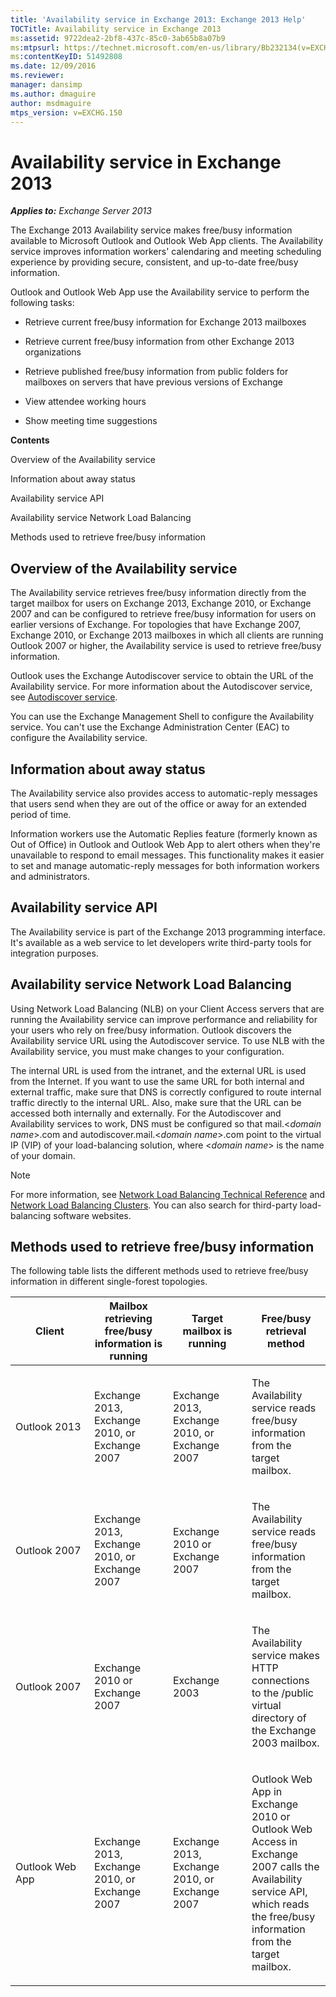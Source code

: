 ```yaml
---
title: 'Availability service in Exchange 2013: Exchange 2013 Help'
TOCTitle: Availability service in Exchange 2013
ms:assetid: 9722dea2-2bf8-437c-85c0-3ab65b8a07b9
ms:mtpsurl: https://technet.microsoft.com/en-us/library/Bb232134(v=EXCHG.150)
ms:contentKeyID: 51492808
ms.date: 12/09/2016
ms.reviewer: 
manager: dansimp
ms.author: dmaguire
author: msdmaguire
mtps_version: v=EXCHG.150
---
```


# Availability service in Exchange 2013

_**Applies to:** Exchange Server 2013_

The Exchange 2013 Availability service makes free/busy information available to Microsoft Outlook and Outlook Web App clients. The Availability service improves information workers' calendaring and meeting scheduling experience by providing secure, consistent, and up-to-date free/busy information.

Outlook and Outlook Web App use the Availability service to perform the following tasks:

  - Retrieve current free/busy information for Exchange 2013 mailboxes

  - Retrieve current free/busy information from other Exchange 2013 organizations

  - Retrieve published free/busy information from public folders for mailboxes on servers that have previous versions of Exchange

  - View attendee working hours

  - Show meeting time suggestions

**Contents**

Overview of the Availability service

Information about away status

Availability service API

Availability service Network Load Balancing

Methods used to retrieve free/busy information

## Overview of the Availability service

The Availability service retrieves free/busy information directly from the target mailbox for users on Exchange 2013, Exchange 2010, or Exchange 2007 and can be configured to retrieve free/busy information for users on earlier versions of Exchange. For topologies that have Exchange 2007, Exchange 2010, or Exchange 2013 mailboxes in which all clients are running Outlook 2007 or higher, the Availability service is used to retrieve free/busy information.

Outlook uses the Exchange Autodiscover service to obtain the URL of the Availability service. For more information about the Autodiscover service, see [Autodiscover service](autodiscover-service-for-exchange-2013.md).

You can use the Exchange Management Shell to configure the Availability service. You can't use the Exchange Administration Center (EAC) to configure the Availability service.

## Information about away status

The Availability service also provides access to automatic-reply messages that users send when they are out of the office or away for an extended period of time.

Information workers use the Automatic Replies feature (formerly known as Out of Office) in Outlook and Outlook Web App to alert others when they're unavailable to respond to email messages. This functionality makes it easier to set and manage automatic-reply messages for both information workers and administrators.

## Availability service API

The Availability service is part of the Exchange 2013 programming interface. It's available as a web service to let developers write third-party tools for integration purposes.

## Availability service Network Load Balancing

Using Network Load Balancing (NLB) on your Client Access servers that are running the Availability service can improve performance and reliability for your users who rely on free/busy information. Outlook discovers the Availability service URL using the Autodiscover service. To use NLB with the Availability service, you must make changes to your configuration.

The internal URL is used from the intranet, and the external URL is used from the Internet. If you want to use the same URL for both internal and external traffic, make sure that DNS is correctly configured to route internal traffic directly to the internal URL. Also, make sure that the URL can be accessed both internally and externally. For the Autodiscover and Availability services to work, DNS must be configured so that mail.\<*domain name*\>.com and autodiscover.mail.\<*domain name*\>.com point to the virtual IP (VIP) of your load-balancing solution, where \<*domain name*\> is the name of your domain.

> [!NOTE]
> For more information, see <A href="https://go.microsoft.com/fwlink/p/?linkid=45959">Network Load Balancing Technical Reference</A> and <A href="https://go.microsoft.com/fwlink/p/?linkid=49315">Network Load Balancing Clusters</A>. You can also search for third-party load-balancing software websites.

## Methods used to retrieve free/busy information

The following table lists the different methods used to retrieve free/busy information in different single-forest topologies.

<table>
<colgroup>
<col style="width: 25%" />
<col style="width: 25%" />
<col style="width: 25%" />
<col style="width: 25%" />
</colgroup>
<thead>
<tr class="header">
<th>Client</th>
<th>Mailbox retrieving free/busy information is running</th>
<th>Target mailbox is running</th>
<th>Free/busy retrieval method</th>
</tr>
</thead>
<tbody>
<tr class="odd">
<td><p>Outlook 2013</p></td>
<td><p>Exchange 2013, Exchange 2010, or Exchange 2007</p></td>
<td><p>Exchange 2013, Exchange 2010, or Exchange 2007</p></td>
<td><p>The Availability service reads free/busy information from the target mailbox.</p></td>
</tr>
<tr class="even">
<td><p>Outlook 2007</p></td>
<td><p>Exchange 2013, Exchange 2010, or Exchange 2007</p></td>
<td><p>Exchange 2010 or Exchange 2007</p></td>
<td><p>The Availability service reads free/busy information from the target mailbox.</p></td>
</tr>
<tr class="odd">
<td><p>Outlook 2007</p></td>
<td><p>Exchange 2010 or Exchange 2007</p></td>
<td><p>Exchange 2003</p></td>
<td><p>The Availability service makes HTTP connections to the /public virtual directory of the Exchange 2003 mailbox.</p></td>
</tr>
<tr class="even">
<td><p>Outlook Web App</p></td>
<td><p>Exchange 2013, Exchange 2010, or Exchange 2007</p></td>
<td><p>Exchange 2013, Exchange 2010, or Exchange 2007</p></td>
<td><p>Outlook Web App in Exchange 2010 or Outlook Web Access in Exchange 2007 calls the Availability service API, which reads the free/busy information from the target mailbox.</p></td>
</tr>
</tbody>
</table>
